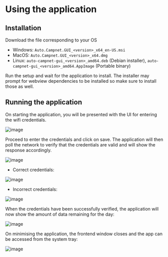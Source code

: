 # Using the application

## Installation

Download the file corresponding to your OS
* Windows: `Auto.Campnet.GUI_<version>_x64_en-US.msi`
* MacOS: `Auto.Campnet.GUI_<version>_x64.dmg`
* Linux: `auto-campnet-gui_<version>_amd64.deb` (Debian installer), `auto-campnet-gui_<version>_amd64.AppImage` (Portable binary)

Run the setup and wait for the application to install. The installer may prompt for webview dependencies to be installed so make sure to install those as well.

## Running the application

On starting the application, you will be presented with the UI for entering the wifi credentials.

![image](https://user-images.githubusercontent.com/44370143/205257770-739ae043-7b16-477f-bb4d-8373f3410977.png)

Proceed to enter the credentials and click on save. The application will then poll the network to verify that the credentials are valid and will show the response accordingly.

![image](https://user-images.githubusercontent.com/44370143/205258099-9f6deb33-b3e4-4e0d-bb8b-ab9b7beb8d2c.png)

* Correct credentials:

![image](https://user-images.githubusercontent.com/44370143/205258207-ba2b6f5f-259f-486e-8dfd-09517680600e.png)

* Incorrect credentials:

![image](https://user-images.githubusercontent.com/44370143/205258134-30e79062-6119-4eac-b506-749e94afd2dc.png)

When the credentials have been successfully verified, the application will now show the amount of data remaining for the day:

![image](https://user-images.githubusercontent.com/44370143/205258484-4b416079-86c6-43f5-a93d-5fcf135afdfe.png)

On minimising the application, the frontend window closes and the app can be accessed from the system tray:

![image](https://user-images.githubusercontent.com/44370143/205258741-9a52765c-6474-4764-b6a4-d26d600ddf7e.png)

